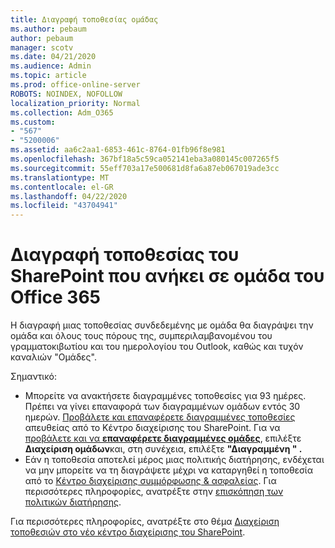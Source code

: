 ```yaml
---
title: Διαγραφή τοποθεσίας ομάδας
ms.author: pebaum
author: pebaum
manager: scotv
ms.date: 04/21/2020
ms.audience: Admin
ms.topic: article
ms.prod: office-online-server
ROBOTS: NOINDEX, NOFOLLOW
localization_priority: Normal
ms.collection: Adm_O365
ms.custom:
- "567"
- "5200006"
ms.assetid: aa6c2aa1-6853-461c-8764-01fb96f8e981
ms.openlocfilehash: 367bf18a5c59ca052141eba3a080145c007265f5
ms.sourcegitcommit: 55eff703a17e500681d8fa6a87eb067019ade3cc
ms.translationtype: MT
ms.contentlocale: el-GR
ms.lasthandoff: 04/22/2020
ms.locfileid: "43704941"
---
```

# <a name="delete-a-sharepoint-site-that-belongs-to-an-office-365-group"></a>Διαγραφή τοποθεσίας του SharePoint που ανήκει σε ομάδα του Office 365

Η διαγραφή μιας τοποθεσίας συνδεδεμένης με ομάδα θα διαγράψει την ομάδα και όλους τους πόρους της, συμπεριλαμβανομένου του γραμματοκιβωτίου και του ημερολογίου του Outlook, καθώς και τυχόν καναλιών "Ομάδες".
  
Σημαντικό:

- Μπορείτε να ανακτήσετε διαγραμμένες τοποθεσίες για 93 ημέρες. Πρέπει να γίνει επαναφορά των διαγραμμένων ομάδων εντός 30 ημερών. [Προβάλετε και επαναφέρετε διαγραμμένες τοποθεσίες](https://admin.microsoft.com/sharepoint?page=recyclebin&modern=true) απευθείας από το Κέντρο διαχείρισης του SharePoint. Για να [προβάλετε και να **επαναφέρετε διαγραμμένες ομάδες**](https://outlook.office.com/people/group/deleted), επιλέξτε **Διαχείριση ομάδων**και, στη συνέχεια, επιλέξτε **"Διαγραμμένη " .**
- Εάν η τοποθεσία αποτελεί μέρος μιας πολιτικής διατήρησης, ενδέχεται να μην μπορείτε να τη διαγράψετε μέχρι να καταργηθεί η τοποθεσία από το [Κέντρο διαχείρισης συμμόρφωσης & ασφαλείας](https://protection.office.com/?rfr=AdminCenter#/retention). Για περισσότερες πληροφορίες, ανατρέξτε στην [επισκόπηση των πολιτικών διατήρησης](https://docs.microsoft.com/office365/securitycompliance/retention-policies#content-in-onedrive-accounts-and-sharepoint-sites).
  
Για περισσότερες πληροφορίες, ανατρέξτε στο θέμα [Διαχείριση τοποθεσιών στο νέο κέντρο διαχείρισης του SharePoint](https://docs.microsoft.com/sharepoint/manage-sites-in-new-admin-center).
